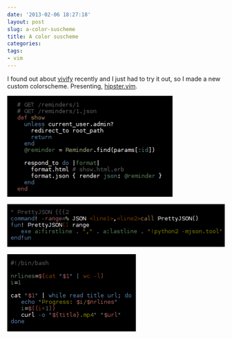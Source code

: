 ```yaml
---
date: '2013-02-06 18:27:18'
layout: post
slug: a-color-suscheme
title: A color suscheme
categories:
tags:
- vim
---
```


I found out about [vivify][] recently and I just had to try it out, so I made a new custom colorscheme. Presenting, [hipster.vim][hipster].

![Ruby](/images/hipster_ruby.png)

![VimL](/images/hipster_vim.png)

![Bash](/images/hipster_bash.png)

   [vivify]: http://bytefluent.com/vivify/
   [hipster]: https://github.com/connermcd/dotfiles/blob/github/.vim/colors/hipster.vim
